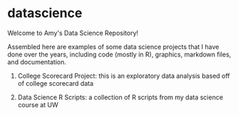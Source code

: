 # datascience
Welcome to Amy's Data Science Repository!

Assembled here are examples of some data science projects that I have done over the years, including code (mostly in R), graphics, markdown files, and documentation.

1) College Scorecard Project: this is an exploratory data analysis based off of college scorecard data

2) Data Science R Scripts: a collection of R scripts from my data science course at UW
